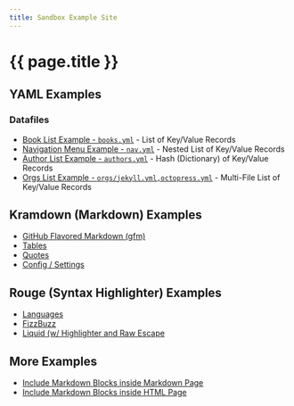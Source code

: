 ```yaml
---
title: Sandbox Example Site
---
```


# {{ page.title }}

## YAML Examples


### Datafiles


- [Book List Example - `books.yml`](yaml/books.html) - List of Key/Value Records
- [Navigation Menu Example - `nav.yml`](yaml/nav.html) - Nested List of Key/Value Records
- [Author List Example - `authors.yml`](yaml/post.html) - Hash (Dictionary) of Key/Value Records
- [Orgs List Example - `orgs/jekyll.yml,octopress.yml`](yaml/orgs.html) - Multi-File List of Key/Value Records


## Kramdown (Markdown) Examples

- [GitHub Flavored Markdown (gfm)](kramdown/gfm.md)
- [Tables](kramdown/tables.md)
- [Quotes](kramdown/quotes.md)
- [Config / Settings](kramdown/config.md)

## Rouge (Syntax Highlighter) Examples

- [Languages](rouge/lang.html)
- [FizzBuzz](rouge/fizzbuzz.html)
- [Liquid (w/ Highlighter and Raw Escape](rouge/liquid.html)

## More Examples

- [Include Markdown Blocks inside Markdown Page](markdown/test.html)
- [Include Markdown Blocks inside HTML Page](markdown/test2.html)
